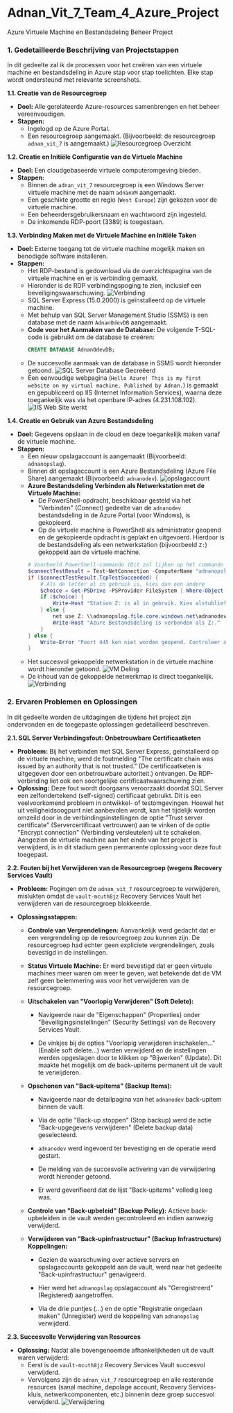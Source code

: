 # Adnan_Vit_7_Team_4_Azure_Project
Azure Virtuele Machine en Bestandsdeling Beheer Project

### **1. Gedetailleerde Beschrijving van Projectstappen**

In dit gedeelte zal ik de processen voor het creëren van een virtuele machine en bestandsdeling in Azure stap voor stap toelichten. Elke stap wordt ondersteund met relevante screenshots.

**1.1. Creatie van de Resourcegroep**
* **Doel:** Alle gerelateerde Azure-resources samenbrengen en het beheer vereenvoudigen.
* **Stappen:**
    * Ingelogd op de Azure Portal.
    * Een resourcegroep aangemaakt. (Bijvoorbeeld: de resourcegroep `adnan_vit_7` is aangemaakt.)
    ![Resourcegroep Overzicht](Screenshot_Resourcegroep_Overzicht.png)

**1.2. Creatie en Initiële Configuratie van de Virtuele Machine**
* **Doel:** Een cloudgebaseerde virtuele computeromgeving bieden.
* **Stappen:**
    * Binnen de `adnan_vit_7` resourcegroep is een Windows Server virtuele machine met de naam `adnanVM` aangemaakt.
    * Een geschikte grootte en regio (`West Europe`) zijn gekozen voor de virtuele machine.
    * Een beheerdersgebruikersnaam en wachtwoord zijn ingesteld.
    * De inkomende RDP-poort (3389) is toegestaan.

**1.3. Verbinding Maken met de Virtuele Machine en Initiële Taken**
* **Doel:** Externe toegang tot de virtuele machine mogelijk maken en benodigde software installeren.
* **Stappen:**
    * Het RDP-bestand is gedownload via de overzichtspagina van de virtuele machine en er is verbinding gemaakt.
    * Hieronder is de RDP verbindingspoging te zien, inclusief een beveiligingswaarschuwing.
    ![Verbinding](koppeling.png)
    * SQL Server Express (15.0.2000) is geïnstalleerd op de virtuele machine.
    * Met behulp van SQL Server Management Studio (SSMS) is een database met de naam `AdnanOdevDB` aangemaakt.
    * **Code voor het Aanmaken van de Database:**
        De volgende T-SQL-code is gebruikt om de database te creëren:
        ```sql
        CREATE DATABASE AdnanOdevDB;
        ```
    * De succesvolle aanmaak van de database in SSMS wordt hieronder getoond.
        ![SQL Server Database Gecreëerd](SQL.png)
    * Een eenvoudige webpagina (`Hello Azure! This is my first website on my virtual machine. Published by Adnan.`) is gemaakt en gepubliceerd op IIS (Internet Information Services), waarna deze toegankelijk was via het openbare IP-adres (4.231.108.102).
    ![IIS Web Site werkt](IIS_webpagina.png)

**1.4. Creatie en Gebruik van Azure Bestandsdeling**
* **Doel:** Gegevens opslaan in de cloud en deze toegankelijk maken vanaf de virtuele machine.
* **Stappen:**
    * Een nieuw opslagaccount is aangemaakt (Bijvoorbeeld: `adnanopslag`).
    * Binnen dit opslagaccount is een Azure Bestandsdeling (Azure File Share) aangemaakt (Bijvoorbeeld: `adnanodev`).
    ![opslagaccount](opslagaccount.png)
    * **Azure Bestandsdeling Verbinden als Netwerkstation met de Virtuele Machine:**
        * De PowerShell-opdracht, beschikbaar gesteld via het "Verbinden" (Connect) gedeelte van de `adnanodev` bestandsdeling in de Azure Portal (voor Windows), is gekopieerd.
        * Op de virtuele machine is PowerShell als administrator geopend en de gekopieerde opdracht is geplakt en uitgevoerd. Hierdoor is de bestandsdeling als een netwerkstation (bijvoorbeeld `Z:`) gekoppeld aan de virtuele machine.
        ```powershell
        # Voorbeeld PowerShell-commando (Dit zal lijken op het commando dat u vanuit de Azure Portal heeft gekopieerd)
        $connectTestResult = Test-NetConnection -ComputerName "adnanopslag.file.core.windows.net" -Port 445
        if ($connectTestResult.TcpTestSucceeded) {
            # Als de letter al in gebruik is, kies dan een andere
            $choice = Get-PSDrive -PSProvider FileSystem | Where-Object {$_.Name -eq "Z"}
            if ($choice) {
                Write-Host "Station Z: is al in gebruik. Kies alstublieft een andere stationsletter."
            } else {
                net use Z: \\adnanopslag.file.core.windows.net\adnanodev /user:AZURE\adnanopslag "YOUR_STORAGE_ACCOUNT_KEY"
                Write-Host "Azure Bestandsdeling is verbonden als Z:."
            }
        } else {
            Write-Error "Poort 445 kon niet worden geopend. Controleer alstublieft uw netwerkbeveiligingsgroep."
        }
        ```
    * Het succesvol gekoppelde netwerkstation in de virtuele machine wordt hieronder getoond.
    ![VM Deling](bestandsdeling.png)
    * De inhoud van de gekoppelde netwerkmap is direct toegankelijk.
    ![Verbinding](RDP-verbinding.png)

### **2. Ervaren Problemen en Oplossingen**

In dit gedeelte worden de uitdagingen die tijdens het project zijn ondervonden en de toegepaste oplossingen gedetailleerd beschreven.

**2.1. SQL Server Verbindingsfout: Onbetrouwbare Certificaatketen**
* **Probleem:** Bij het verbinden met SQL Server Express, geïnstalleerd op de virtuele machine, werd de foutmelding "The certificate chain was issued by an authority that is not trusted." (De certificaatketen is uitgegeven door een onbetrouwbare autoriteit.) ontvangen. De RDP-verbinding liet ook een soortgelijke certificaatwaarschuwing zien.
* **Oplossing:** Deze fout wordt doorgaans veroorzaakt doordat SQL Server een zelfondertekend (self-signed) certificaat gebruikt. Dit is een veelvoorkomend probleem in ontwikkel- of testomgevingen. Hoewel het uit veiligheidsoogpunt niet aanbevolen wordt, kan het tijdelijk worden omzeild door in de verbindingsinstellingen de optie "Trust server certificate" (Servercertificaat vertrouwen) aan te vinken of de optie "Encrypt connection" (Verbinding versleutelen) uit te schakelen. Aangezien de virtuele machine aan het einde van het project is verwijderd, is in dit stadium geen permanente oplossing voor deze fout toegepast.

**2.2. Fouten bij het Verwijderen van de Resourcegroep (wegens Recovery Services Vault)**
* **Probleem:** Pogingen om de `adnan_vit_7` resourcegroep te verwijderen, mislukten omdat de `vault-mcuth8jz` Recovery Services Vault het verwijderen van de resourcegroep blokkeerde.

* **Oplossingsstappen:**
    * **Controle van Vergrendelingen:** Aanvankelijk werd gedacht dat er een vergrendeling op de resourcegroep zou kunnen zijn. De resourcegroep had echter geen expliciete vergrendelingen, zoals bevestigd in de instellingen.

    * **Status Virtuele Machine:** Er werd bevestigd dat er geen virtuele machines meer waren om weer te geven, wat betekende dat de VM zelf geen belemmering was voor het verwijderen van de resourcegroep.

    * **Uitschakelen van "Voorlopig Verwijderen" (Soft Delete):**
        * Navigeerde naar de "Eigenschappen" (Properties) onder "Beveiligingsinstellingen" (Security Settings) van de Recovery Services Vault.
      
        * De vinkjes bij de opties "Voorlopig verwijderen inschakelen..." (Enable soft delete...) werden verwijderd en de instellingen werden opgeslagen door te klikken op "Bijwerken" (Update). Dit maakte het mogelijk om de back-upitems permanent uit de vault te verwijderen.
     
    * **Opschonen van "Back-upitems" (Backup Items):**
        * Navigeerde naar de detailpagina van het `adnanodev` back-upitem binnen de vault.
        * Via de optie "Back-up stoppen" (Stop backup) werd de actie "Back-upgegevens verwijderen" (Delete backup data) geselecteerd.
        * `adnanodev` werd ingevoerd ter bevestiging en de operatie werd gestart.
    
        * De melding van de succesvolle activering van de verwijdering wordt hieronder getoond.
    
        * Er werd geverifieerd dat de lijst "Back-upitems" volledig leeg was.
 
    * **Controle van "Back-upbeleid" (Backup Policy):** Actieve back-upbeleiden in de vault werden gecontroleerd en indien aanwezig verwijderd.
    * **Verwijderen van "Back-upinfrastructuur" (Backup Infrastructure) Koppelingen:**
        * Gezien de waarschuwing over actieve servers en opslagaccounts gekoppeld aan de vault, werd naar het gedeelte "Back-upinfrastructuur" genavigeerd.
 
        * Hier werd het `adnanopslag` opslagaccount als "Geregistreerd" (Registered) aangetroffen.
        * Via de drie puntjes (...) en de optie "Registratie ongedaan maken" (Unregister) werd de koppeling van `adnanopslag` verwijderd.


**2.3. Succesvolle Verwijdering van Resources**
* **Oplossing:** Nadat alle bovengenoemde afhankelijkheden uit de vault waren verwijderd:
    * Eerst is de `vault-mcuth8jz` Recovery Services Vault succesvol verwijderd.
    * Vervolgens zijn de `adnan_vit_7` resourcegroep en alle resterende resources (sanal machine, depolage account, Recovery Services-kluis, netwerkcomponenten, etc.) binnenin deze groep succesvol verwijderd.
    ![Verwijdering](verwijderen.png)
